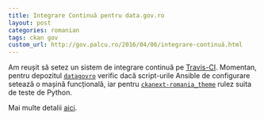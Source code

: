 ```yaml
---
title: Integrare Continuă pentru data.gov.ro
layout: post
categories: romanian
tags: ckan gov
custom_url: http://gov.palcu.ro/2016/04/06/integrare-continuă.html
---
```


Am reușit să setez un sistem de integrare continuă pe [Travis-CI](http://travis-ci.org/). Momentan, pentru depozitul [`datagovro`](https://travis-ci.org/govro/datagovro) verific dacă script-urile Ansible de configurare setează o mașină funcțională, iar pentru [`ckanext-romania_theme`](https://travis-ci.org/govro/ckanext-romania_theme) rulez suita de teste de Python.

Mai multe detalii [aici](http://gov.palcu.ro/2016/04/06/integrare-continuă.html).
